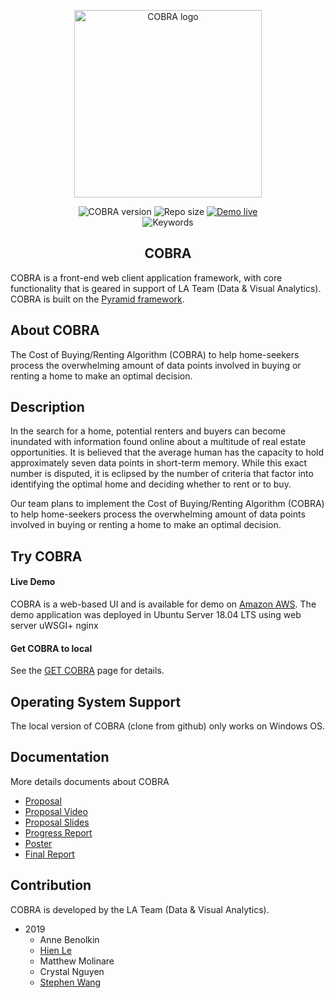 <p align="center"><img width="300" src="./assets/imgs/cobralogo.png" alt="COBRA logo"></p>
<p align="center">
  <img src="https://img.shields.io/badge/cobra%20version-1.0.0-blue" alt="COBRA version">
  <img src="https://img.shields.io/badge/repo%20size-110MB-blue" alt="Repo size">
  <!-- <a href="http://ec2-54-183-131-70.us-west-1.compute.amazonaws.com/">demo-live</a> -->
  <a href="https://aws.amazon.com/"><img src="https://img.shields.io/badge/demo-expired-red" alt="Demo live"></a>
  <br>
  <img src="https://img.shields.io/badge/keywords-Python%2C%20D3%2C%20PyramidFramework-blue" alt="Keywords">
</p>
<h2 align="center">COBRA</h2>

COBRA is a front-end web client application framework, with core functionality that is geared in support of LA Team (Data & Visual Analytics). COBRA is built on the [Pyramid framework](https://trypyramid.com/).

## About COBRA
The Cost of Buying/Renting Algorithm (COBRA) to help home-seekers process the overwhelming amount of data points involved in buying or renting a home to make an optimal decision.

## Description
In the search for a home, potential renters and buyers can become inundated with information found online about a multitude of real estate opportunities. It is believed that the average human has the capacity to hold approximately seven data points in short-term memory. While this exact number is disputed, it is eclipsed by the number of criteria that factor into identifying the optimal home and deciding whether to rent or to buy.

Our team plans to implement the Cost of Buying/Renting Algorithm (COBRA) to help home-seekers process the overwhelming amount of data points involved in buying or renting a home to make an optimal decision.

## Try COBRA
#### Live Demo
COBRA is a web-based UI and is available for demo on [Amazon AWS](https://aws.amazon.com/).
The demo application was deployed in Ubuntu Server 18.04 LTS using web server uWSGI+ nginx

#### Get COBRA to local
See the [GET COBRA](./GetCobra.md) page for details.

## Operating System Support
The local version of COBRA (clone from github) only works on Windows OS.

## Documentation
More details documents about COBRA
* [Proposal](./assets/docs/team25proposal.pdf)
* [Proposal Video](https://youtu.be/oQHvVnzwzvQ)
* [Proposal Slides](./assets/docs/team25slides.pdf)
* [Progress Report](./assets/docs/team25progress.pdf)
* [Poster](./assets/docs/team25poster.pdf)
* [Final Report](./assets/docs/team25report.pdf)

## Contribution
COBRA is developed by the LA Team (Data & Visual Analytics).
* 2019
  * Anne Benolkin
  * [Hien Le](https://leohien.net/)
  * Matthew Molinare
  * Crystal Nguyen
  * [Stephen Wang](http://stephenwang.me/)
